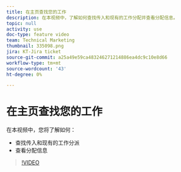 ```yaml
---
title: 在主页查找您的工作
description: 在本视频中，了解如何查找传入和现有的工作分配并查看分配信息。
topic: null
activity: use
doc-type: feature video
team: Technical Marketing
thumbnail: 335098.png
jira: KT-Jira ticket
source-git-commit: a25a49e59ca483246271214886ea4dc9c10e8d66
workflow-type: tm+mt
source-wordcount: '43'
ht-degree: 0%

---
```


# 在主页查找您的工作

在本视频中，您将了解如何：

* 查找传入和现有的工作分派
* 查看分配信息

>[!VIDEO](https://video.tv.adobe.com/v/335098/?quality=12&learn=on)
